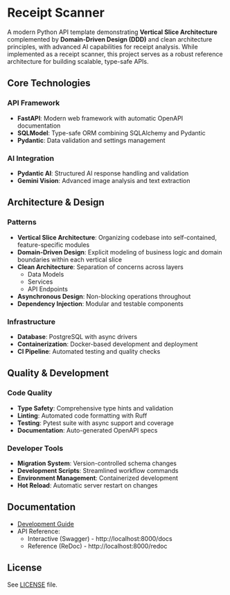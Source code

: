 # Receipt Scanner

A modern Python API template demonstrating **Vertical Slice Architecture** complemented by **Domain-Driven Design (DDD)** and clean architecture principles, with advanced AI capabilities for receipt analysis. While implemented as a receipt scanner, this project serves as a robust reference architecture for building scalable, type-safe APIs.

## Core Technologies

### API Framework
- **FastAPI**: Modern web framework with automatic OpenAPI documentation
- **SQLModel**: Type-safe ORM combining SQLAlchemy and Pydantic
- **Pydantic**: Data validation and settings management

### AI Integration
- **Pydantic AI**: Structured AI response handling and validation
- **Gemini Vision**: Advanced image analysis and text extraction

## Architecture & Design

### Patterns
- **Vertical Slice Architecture**: Organizing codebase into self-contained, feature-specific modules
- **Domain-Driven Design**: Explicit modeling of business logic and domain boundaries within each vertical slice
- **Clean Architecture**: Separation of concerns across layers
  - Data Models
  - Services
  - API Endpoints
- **Asynchronous Design**: Non-blocking operations throughout
- **Dependency Injection**: Modular and testable components

### Infrastructure
- **Database**: PostgreSQL with async drivers
- **Containerization**: Docker-based development and deployment
- **CI Pipeline**: Automated testing and quality checks

## Quality & Development

### Code Quality
- **Type Safety**: Comprehensive type hints and validation
- **Linting**: Automated code formatting with Ruff
- **Testing**: Pytest suite with async support and coverage
- **Documentation**: Auto-generated OpenAPI specs

### Developer Tools
- **Migration System**: Version-controlled schema changes
- **Development Scripts**: Streamlined workflow commands
- **Environment Management**: Containerized development
- **Hot Reload**: Automatic server restart on changes

## Documentation

- [Development Guide](DEVELOPMENT.md)
- API Reference:
  - Interactive (Swagger) - http://localhost:8000/docs
  - Reference (ReDoc) - http://localhost:8000/redoc

## License

See [LICENSE](LICENSE) file.
